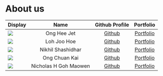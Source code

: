 # About us


Display |    Name     | Github Profile | Portfolio 
--------|:-----------:|:--------------:|:---------:
![](https://avatars.githubusercontent.com/u/88279614?s=400&u=3271621fb9d98584e92a54677e4e386854d94ec5&v=4) | Ong Hee Jet | [Github](https://github.com/heejet) | [Portfolio](team/heejet.md)
![](https://avatars.githubusercontent.com/u/88373092?v=4) | Loh Joo Hoe | [Github](https://github.com/lohjooh) | [Portfolio](team/lohjooh.md)
![](https://avatars.githubusercontent.com/u/88139349?s=400&u=1a6d496e41aae8ff748ef6aad040be452b531cd4&v=4) | Nikhil Shashidhar | [Github](https://github.com/nikkiDEEE) | [Portfolio](team/nikkiDEEE.md)
![](https://avatars.githubusercontent.com/u/85627680?s=400&u=07e24badd619ed48cab013038fe25c7201e111a0&v=4) | Ong Chuan Kai | [Github](https://github.com/ong-ck) | [Portfolio](team/ong-ck.md.md)
![](https://avatars.githubusercontent.com/u/88270205?v=4) | Nicholas H Goh Maowen | [Github](https://github.com/nicholas132000) | [Portfolio](team/nicholas132000.md)



